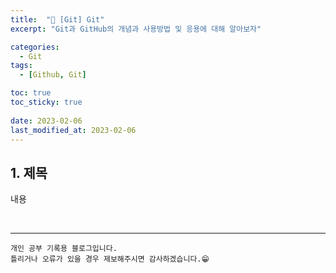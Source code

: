 ```yaml
---
title:  "🔰 [Git] Git"
excerpt: "Git과 GitHub의 개념과 사용방법 및 응용에 대해 알아보자"

categories:
  - Git
tags:
  - [Github, Git]

toc: true
toc_sticky: true
 
date: 2023-02-06
last_modified_at: 2023-02-06
---
```


## 1. 제목

내용

<br>

***
    개인 공부 기록용 블로그입니다.
    틀리거나 오류가 있을 경우 제보해주시면 감사하겠습니다.😁